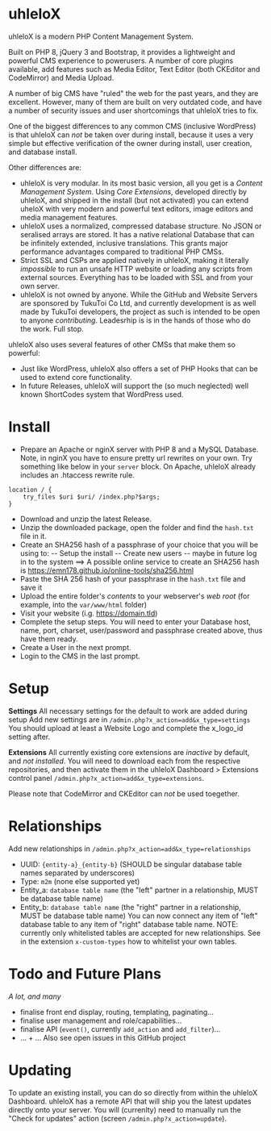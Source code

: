 # uhleloX

uhleloX is a modern PHP Content Management System.

Built on PHP 8, jQuery 3 and Bootstrap, it provides a lightweight and powerful CMS experience to powerusers.
A number of core plugins available, add features such as Media Editor, Text Editor (both CKEditor and CodeMirror) and Media Upload.

A number of big CMS have "ruled" the web for the past years, and they are excellent. However, many of them are built on very outdated code, and have a number of security issues and user shortcomings that uhleloX tries to fix.

One of the biggest differences to any common CMS (inclusive WordPress) is that uhleloX can *not* be taken over during install, because it uses a very simple but effective verification of the owner during install, user creation, and database install.

Other differences are:
- uhleloX is very modular. In its most basic version, all you get is a *Content Management System*. Using *Core Extensions*, developed directly by uhleloX, and shipped in the install (but not activated) you can extend uheloX with very modern and powerful text editors, image editors and media management features.
- uhleloX uses a normalized, compressed database structure. No JSON or seralised arrays are stored. It has a native relational Database that can be infinitely extended, inclusive translations. This grants major performance advantages compared to traditional PHP CMSs.
- Strict SSL and CSPs are applied natively in uhleloX, making it literally *impossible* to run an unsafe HTTP website or loading any scripts from external sources. Everything has to be loaded with SSL and from your own server.
- uhleloX is not owned by anyone. While the GitHub and Website Servers are sponsored by TukuToi Co Ltd, and currently development is as well made by TukuToi developers, the project as such is intended to be open to anyone _contributing_. Leadesrhip is is in the hands of those who do the work. Full stop.

uhleloX also uses several features of other CMSs that make them so powerful:
- Just like WordPress, uhleloX also offers a set of PHP Hooks that can be used to extend core functionality.
- In future Releases, uhleloX will support the (so much neglected) well known ShortCodes system that WordPress used.

# Install
- Prepare an Apache or nginX server with PHP 8 and a MySQL Database. 
Note, in nginX you have to ensure pretty url rewrites on your own. Try something like below in your `server` block. On Apache, uhleloX already includes an .htaccess rewrite rule.
```
location / {
	try_files $uri $uri/ /index.php?$args; 
}
```
- Download and unzip the latest Release.
- Unzip the downloaded package, open the folder and find the `hash.txt` file in it.
- Create an SHA256 hash of a passphrase of your choice that you will be using to:
-- Setup the install
-- Create new users
-- maybe in future log in to the system
==> A possible online service to create an SHA256 hash is https://emn178.github.io/online-tools/sha256.html
- Paste the SHA 256 hash of your passphrase in the `hash.txt` file and save it
- Upload the entire folder's *contents* to your webserver's *web root* (for example, into the `var/www/html` folder)
- Visit your website (i.g. https://domain.tld)
- Complete the setup steps. You will need to enter your Database host, name, port, charset, user/password and passphrase created above, thus have them ready.
- Create a User in the next prompt.
- Login to the CMS in the last prompt.

# Setup
**Settings**
All necessary settings for the default to work are added during setup
Add new settings are in `/admin.php?x_action=add&x_type=settings`
You should upload at least a Website Logo and complete the x_logo_id setting after.

**Extensions**
All currently existing core extensions are _inactive_ by default, and _not installed_. You will need to download each from the respective repositories, and then activate them in the uhleloX Dashboard > Extensions control panel `/admin.php?x_action=add&x_type=extensions`.

Please note that CodeMirror and CKEditor can _not_ be used toegether.

# Relationships
Add new relationships in `/admin.php?x_action=add&x_type=relationships`
- UUID: `{entity-a}_{entity-b}` (SHOULD be singular database table names separated by underscores)
- Type: `m2m` (none else supported yet)
- Entity_a: `database table name` (the "left" partner in a relationship, MUST be database table name)
- Entity_b: `database table name` (the "right" partner in a relationship, MUST be database table name)
You can now connect any item of "left" database table to any item of "right" database table name.
NOTE: currently only whitelisted tables are accepted for new relationships. 
See in the extension `x-custom-types` how to whitelist your own tables.

# Todo and Future Plans
*A lot, and many*
- finalise front end display, routing, templating, paginating...
- finalise user management and role/capabilities...
- finalise API (`event()`, currently `add_action` and `add_filter`)...
- ... + ...
Also see open issues in this GitHub project

# Updating
To update an existing install, you can do so directly from within the uhleloX Dashboard.
uhleloX has a remote API that will ship you the latest updates directly onto your server.
You will (currenlty) need to manually run the "Check for updates" action (screen `/admin.php?x_action=update`).